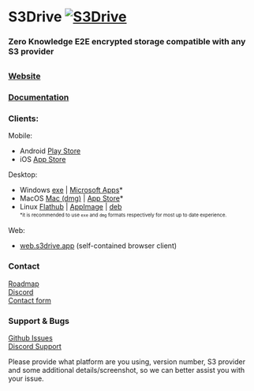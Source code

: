 # S3Drive [![S3Drive](https://web.s3drive.app/assets/assets/logos/logo_42.png)](https://s3drive.app/)

### Zero Knowledge E2E encrypted storage compatible with any S3 provider

<div style="margin-top: 30px;"></div>

### <a href="https://s3drive.app">Website</a><br>
### <a href="https://docs.s3drive.app">Documentation</a><br>


### Clients:

Mobile:
- Android <a href="https://play.google.com/store/apps/details?id=com.s3.drive.file.explorer.storage.cloud.manager">Play Store</a>
- iOS <a href="https://apps.apple.com/us/app/s3drive-cloud-storage/id1665135106">App Store</a><br>

Desktop:
- Windows <a href="https://github.com/s3drive/app/raw/master/release/s3drive-win-x64.exe">exe</a> | <a href="https://apps.microsoft.com/store/detail/s3drive-cloud-storage/9NX2DN9Q37NS">Microsoft Apps</a>*
- MacOS <a href="https://github.com/s3drive/app/raw/master/release/s3drive-mac-universal.dmg">Mac (dmg)</a> | <a href="https://apps.apple.com/lv/app/s3drive-cloud-storage/id1665135106">App Store</a>*
- Linux <a href="https://flathub.org/en-GB/apps/io.kapsa.drive">Flathub</a> | <a href="https://github.com/s3drive/app/raw/master/release/S3Drive-x86_64.AppImage">AppImage</a> | <a href="https://github.com/s3drive/app/releases/download/1.5.3/s3drive_amd64.deb">deb</a><br>
<sup><sub>*it is recommended to use `exe` and `dmg` formats respectively for most up to date experience.</sub></sup><br>

Web:
- <a href="https://web.s3drive.app">web.s3drive.app</a> (self-contained browser client)

### Contact

<a href="https://s3drive.canny.io">Roadmap</a><br> 
<a href="https://discord.gg/YvxvypRqCu">Discord</a><br>
<a href="https://s3drive.app/feedback">Contact form</a>

### Support & Bugs
[Github  Issues](https://github.com/s3drive/app/issues)<br>
[Discord Support](https://discord.com/channels/1069654792902815845/1102236355645419550)<br>

Please provide what platform are you using, version number, S3 provider and some additional details/screenshot, so we can better assist you with your issue.
